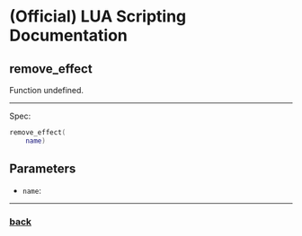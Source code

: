 
# (Official) LUA Scripting Documentation

## remove_effect

Function undefined.

___

Spec:

```lua
remove_effect(
	name)
```

## Parameters

- `name`: 

___

### [back](../other)

